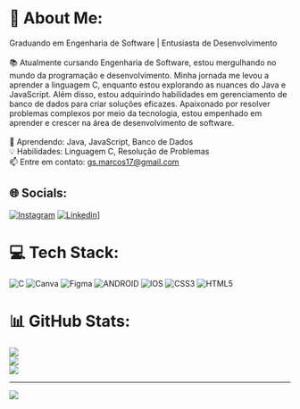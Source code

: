 # 💫 About Me:
Graduando em Engenharia de Software | Entusiasta de Desenvolvimento<br><br>📚 Atualmente cursando Engenharia de Software, estou mergulhando no mundo da programação e desenvolvimento. Minha jornada me levou a aprender a linguagem C, enquanto estou explorando as nuances do Java e JavaScript. Além disso, estou adquirindo habilidades em gerenciamento de banco de dados para criar soluções eficazes. Apaixonado por resolver problemas complexos por meio da tecnologia, estou empenhado em aprender e crescer na área de desenvolvimento de software.<br><br>🌱 Aprendendo: Java, JavaScript, Banco de Dados<br>💡 Habilidades: Linguagem C, Resolução de Problemas<br>📫 Entre em contato: gs.marcos17@gmail.com<br>


## 🌐 Socials:
[![Instagram](https://img.shields.io/badge/Instagram-%23E4405F.svg?logo=Instagram&logoColor=white)](https://www.instagram.com/devmarcosilva/#)
[![Linkedin](https://img.shields.io/badge/LinkedIn-0077B5?style=for-the-badge&logo=linkedin&logoColor=white)](https://www.linkedin.com/in/marcos-silva-062667298/)]

# 💻 Tech Stack:
![C](https://img.shields.io/badge/c-%2300599C.svg?style=for-the-badge&logo=c&logoColor=white) ![Canva](https://img.shields.io/badge/Canva-%2300C4CC.svg?style=for-the-badge&logo=Canva&logoColor=white) 	![Figma](https://img.shields.io/badge/figma-%23F24E1E.svg?style=for-the-badge&logo=figma&logoColor=white) ![ANDROID](https://img.shields.io/badge/android-%2320232a.svg?style=for-the-badge&logo=android&logoColor=%a4c639) ![IOS](https://img.shields.io/badge/IOS-%2320232a.svg?style=for-the-badge&logo=apple&logoColor=white) ![CSS3](https://img.shields.io/badge/css3-%231572B6.svg?style=for-the-badge&logo=css3&logoColor=white) ![HTML5](https://img.shields.io/badge/html5-%23E34F26.svg?style=for-the-badge&logo=html5&logoColor=white)
# 📊 GitHub Stats:
![](https://github-readme-stats.vercel.app/api?username=engmarcogs&theme=dark&hide_border=false&include_all_commits=false&count_private=false)<br/>
![](https://github-readme-streak-stats.herokuapp.com/?user=engmarcogs&theme=dark&hide_border=false)<br/>
![](https://github-readme-stats.vercel.app/api/top-langs/?username=engmarcogs&theme=dark&hide_border=false&include_all_commits=false&count_private=false&layout=compact)

---
[![](https://visitcount.itsvg.in/api?id=engmarcogs&icon=0&color=0)](https://visitcount.itsvg.in)

<!-- Proudly created with GPRM ( https://gprm.itsvg.in ) -->
